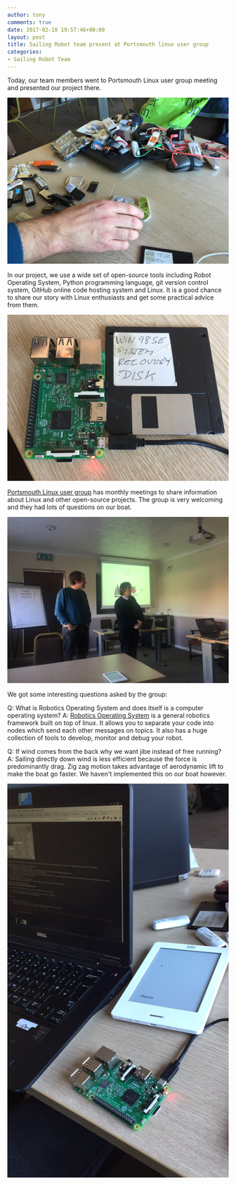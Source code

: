 ```yaml
---
author: tony
comments: true
date: 2017-02-18 19:57:46+00:00
layout: post
title: Sailing Robot team present at Portsmouth linux user group
categories:
- Sailing Robot Team
---
```


Today, our team members went to Portsmouth Linux user group meeting and presented our project there.

![A huge collection of USB stick](../assets/images/IMG_0402.jpg)

In our project, we use a wide set of open-source tools including Robot Operating System, Python programming language, git version control system, GitHub online code hosting system and Linux. It is a good chance to share our story with Linux enthusiasts and get some practical advice from them.

![Win98 Floppy disk](../assets/images/IMG_0403.jpg)

[Portsmouth Linux user group](http://www.portsmouth.lug.org.uk) has monthly meetings to share information about Linux and other open-source projects. The group is very welcoming and they had lots of questions on our boat.


![Presentation](../assets/images/IMG_0405.jpg)

We got some interesting questions asked by the group:

Q: What is Robotics Operating System and does itself is a computer operating system?
A: [Robotics Operating System]() is a general robotics framework built on top of linux.
It allows you to separate your code into nodes which send each other messages on topics.
It also has a huge collection of tools to develop, monitor and debug your robot.

Q: If wind comes from the back why we want jibe instead of free running?
A: Sailing directly down wind is less efficient because the force is predominantly drag.
Zig zag motion takes advantage of aerodynamic lift to make the boat go faster. We haven't implemented this on our boat however.



![New toy](../assets/images/IMG_0404.jpg)
